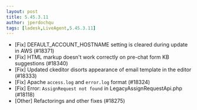 ```yaml
---
layout: post
title: 5.45.3.11
author: jperdochqu
tags: [ladesk,LiveAgent,5.45.3.11]
---
```

- [Fix] DEFAULT_ACCOUNT_HOSTNAME setting is cleared during update in AWS (#18371)
- [Fix] HTML markup doesn't work correctly on pre-chat form KB suggestions (#18340)
- [Fix] Updated ckeditor disorts appearance of email template in the editor (#18333)
- [Fix] Apache `access.log` and `error.log` format (#18324)
- [Fix] Error: `AssignRequest not found` in LegacyAssignRequestApi.php (#18118)
- [Other] Refactorings and other fixes (#18275)